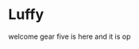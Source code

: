 # Luffy
welcome
gear five is here and it is op 
 
 
 
  
    
             
           
                 
                    
             
               
    
  
